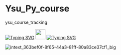 # Ysu_Py_course
ysu_course_tracking

<a href="https://git.io/typing-svg"><img src="https://readme-typing-svg.herokuapp.com?font=Fira+Code&pause=1000&color=212EF7&width=435&lines=Hi+there%2C+I'm+Pasha+" alt="Typing SVG" /></a>
<img src="https://github.com/blackcater/blackcater/raw/main/images/Hi.gif" height="32"/></h1>
<a href="https://git.io/typing-svg"><img src="https://readme-typing-svg.herokuapp.com?font=Fira+Code&pause=1000&color=212EF7&width=435&lines=computer+science+student" alt="Typing SVG" /></a>


![intext_363bef0f-8f65-44a3-81ff-80a83ce37cf1_big](https://user-images.githubusercontent.com/86608170/218256533-470f434f-23ee-45a7-9d47-a23d023865df.jpeg)
